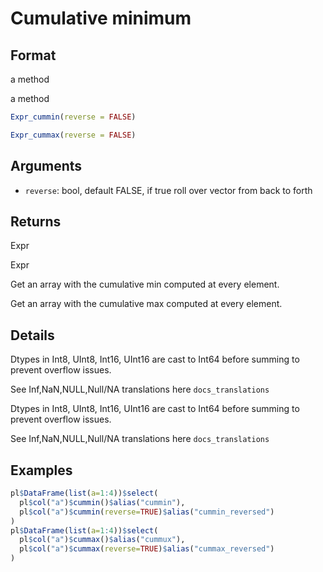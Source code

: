 # Cumulative minimum

## Format

a method

a method

```r
Expr_cummin(reverse = FALSE)

Expr_cummax(reverse = FALSE)
```

## Arguments

- `reverse`: bool, default FALSE, if true roll over vector from back to forth

## Returns

Expr

Expr

Get an array with the cumulative min computed at every element.

Get an array with the cumulative max computed at every element.

## Details

Dtypes in Int8, UInt8, Int16, UInt16 are cast to Int64 before summing to prevent overflow issues.

See Inf,NaN,NULL,Null/NA translations here `docs_translations`

Dtypes in Int8, UInt8, Int16, UInt16 are cast to Int64 before summing to prevent overflow issues.

See Inf,NaN,NULL,Null/NA translations here `docs_translations`

## Examples

```r
pl$DataFrame(list(a=1:4))$select(
  pl$col("a")$cummin()$alias("cummin"),
  pl$col("a")$cummin(reverse=TRUE)$alias("cummin_reversed")
)
pl$DataFrame(list(a=1:4))$select(
  pl$col("a")$cummax()$alias("cummux"),
  pl$col("a")$cummax(reverse=TRUE)$alias("cummax_reversed")
)
```